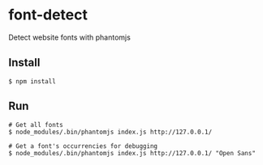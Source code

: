 # font-detect
Detect website fonts with phantomjs

## Install

```
$ npm install
```

## Run

```
# Get all fonts
$ node_modules/.bin/phantomjs index.js http://127.0.0.1/

# Get a font's occurrencies for debugging
$ node_modules/.bin/phantomjs index.js http://127.0.0.1/ "Open Sans"
```
